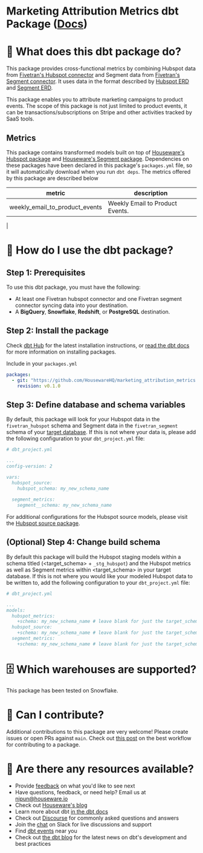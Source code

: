 # Marketing Attribution Metrics dbt Package ([Docs](https://housewarehq.github.io/marketing_attribution_metrics))

# 📣 What does this dbt package do?
This package provides cross-functional metrics by combining Hubspot data from [Fivetran's Hubspot connector](https://fivetran.com/docs/applications/hubspot) and Segment data from [Fivetran's Segment connector](https://fivetran.com/docs/applications/segment). It uses data in the format described by [Hubspot ERD](https://fivetran.com/docs/applications/hubspot#schemainformation) and [Segment ERD](https://fivetran.com/docs/applications/segment#schemainformation).

This package enables you to attribute marketing campaigns to product events. The scope of this package is not just limited to product events, it can be transactions/subscriptions on Stripe and other activities tracked by SaaS tools.

## Metrics 

This package contains transformed models built on top of [Houseware's Hubspot package](https://github.com/HousewareHQ/dbt_hubspot_metrics) and [Houseware's Segment package](https://github.com/HousewareHQ/dbt_segment_metrics). Dependencies on these packages have been declared in this package's `packages.yml` file, so it will automatically download when you run `dbt deps`. The metrics offered by this package are described below

| **metric**                          | **description**                                                                                                                                                                                                                              |
|--------------------------------|------------------------------------------------------------------------------------------------------------------------------------------------------------------------------------------------------------------------------------------|
| weekly_email_to_product_events    | Weekly Email to Product Events.                
|                        

# 🎯 How do I use the dbt package?
## Step 1: Prerequisites
To use this dbt package, you must have the following:
- At least one Fivetran hubspot connector and one Fivetran segment connector syncing data into your destination. 
- A **BigQuery**, **Snowflake**, **Redshift**, or **PostgreSQL** destination.


## Step 2: Install the package

Check [dbt Hub](https://hub.getdbt.com/) for the latest installation instructions, or [read the dbt docs](https://docs.getdbt.com/docs/package-management) for more information on installing packages.

Include in your `packages.yml`

```yaml
packages:
  - git: "https://github.com/HousewareHQ/marketing_attribution_metrics.git"
    revision: v0.1.0
```

## Step 3: Define database and schema variables

By default, this package will look for your Hubspot data in the `fivetran_hubspot` schema and Segment data in the `fivetran_segment` schema of your [target database](https://docs.getdbt.com/docs/running-a-dbt-project/using-the-command-line-interface/configure-your-profile). If this is not where your data is, please add the following configuration to your `dbt_project.yml` file:

```yml
# dbt_project.yml

...
config-version: 2

vars:
  hubspot_source:
    hubspot_schema: my_new_schema_name
  
  segment_metrics:
    segment__schema: my_new_schema_name
```

For additional configurations for the Hubspot source models, please visit the [Hubspot source package](https://github.com/fivetran/dbt_hubspot_source).

## (Optional) Step 4: Change build schema
By default this package will build the Hubspot staging models within a schema titled (<target_schema> + `_stg_hubspot`) and the Hubspot metrics as well as Segment metrics within <target_schema> in your target database. If this is not where you would like your modeled Hubspot data to be written to, add the following configuration to your `dbt_project.yml` file:

```yml
# dbt_project.yml

...
models:
  hubspot_metrics:
    +schema: my_new_schema_name # leave blank for just the target_schema
  hubspot_source:
    +schema: my_new_schema_name # leave blank for just the target_schema
  segment_metrics:
    +schema: my_new_schema_name # leave blank for just the target_schema
```


# 🗄 Which warehouses are supported?
This package has been tested on Snowflake.


# 🙌 Can I contribute?

Additional contributions to this package are very welcome! Please create issues
or open PRs against `main`. Check out 
[this post](https://discourse.getdbt.com/t/contributing-to-a-dbt-package/657) 
on the best workflow for contributing to a package.


# 🏪 Are there any resources available?
- Provide [feedback](https://airtable.com/shrPHxTmfkjq3P6Eh) on what you'd like to see next
- Have questions, feedback, or need help? Email us at nipun@houseware.io
- Check out [Houseware's blog](https://www.houseware.io/blog)
- Learn more about dbt [in the dbt docs](https://docs.getdbt.com/docs/introduction)
- Check out [Discourse](https://discourse.getdbt.com/) for commonly asked questions and answers
- Join the [chat](https://slack.getdbt.com/) on Slack for live discussions and support
- Find [dbt events](https://events.getdbt.com) near you
- Check out [the dbt blog](https://blog.getdbt.com/) for the latest news on dbt's development and best practices